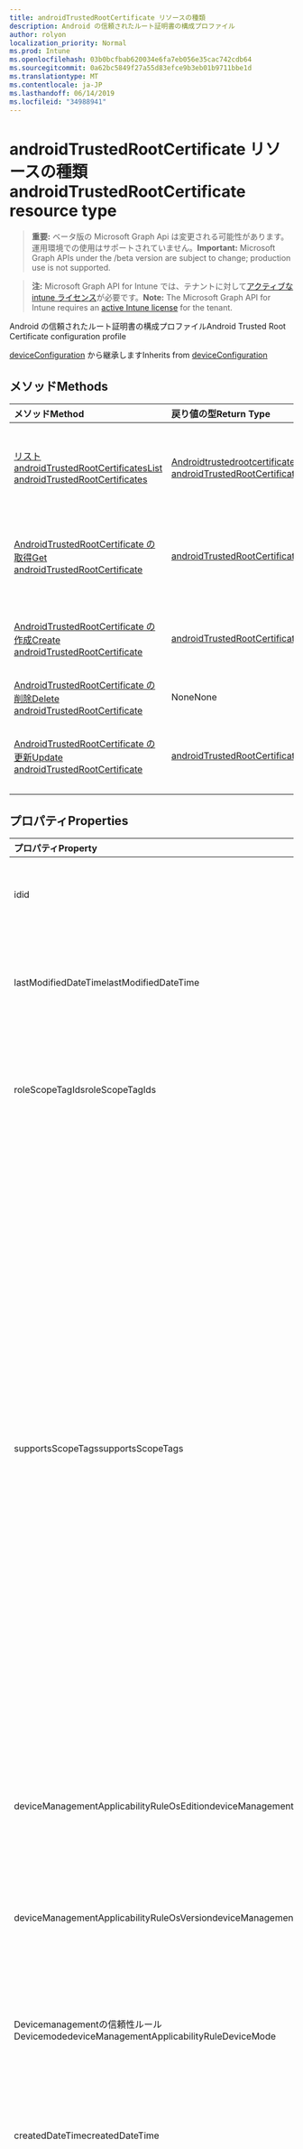 ```yaml
---
title: androidTrustedRootCertificate リソースの種類
description: Android の信頼されたルート証明書の構成プロファイル
author: rolyon
localization_priority: Normal
ms.prod: Intune
ms.openlocfilehash: 03b0bcfbab620034e6fa7eb056e35cac742cdb64
ms.sourcegitcommit: 0a62bc5849f27a55d83efce9b3eb01b9711bbe1d
ms.translationtype: MT
ms.contentlocale: ja-JP
ms.lasthandoff: 06/14/2019
ms.locfileid: "34988941"
---
```

# <a name="androidtrustedrootcertificate-resource-type"></a><span data-ttu-id="d9986-103">androidTrustedRootCertificate リソースの種類</span><span class="sxs-lookup"><span data-stu-id="d9986-103">androidTrustedRootCertificate resource type</span></span>

> <span data-ttu-id="d9986-104">**重要:** ベータ版の Microsoft Graph Api は変更される可能性があります。運用環境での使用はサポートされていません。</span><span class="sxs-lookup"><span data-stu-id="d9986-104">**Important:** Microsoft Graph APIs under the /beta version are subject to change; production use is not supported.</span></span>

> <span data-ttu-id="d9986-105">**注:** Microsoft Graph API for Intune では、テナントに対して[アクティブな intune ライセンス](https://go.microsoft.com/fwlink/?linkid=839381)が必要です。</span><span class="sxs-lookup"><span data-stu-id="d9986-105">**Note:** The Microsoft Graph API for Intune requires an [active Intune license](https://go.microsoft.com/fwlink/?linkid=839381) for the tenant.</span></span>

<span data-ttu-id="d9986-106">Android の信頼されたルート証明書の構成プロファイル</span><span class="sxs-lookup"><span data-stu-id="d9986-106">Android Trusted Root Certificate configuration profile</span></span>


<span data-ttu-id="d9986-107">[deviceConfiguration](../resources/intune-deviceconfig-deviceconfiguration.md) から継承します</span><span class="sxs-lookup"><span data-stu-id="d9986-107">Inherits from [deviceConfiguration](../resources/intune-deviceconfig-deviceconfiguration.md)</span></span>

## <a name="methods"></a><span data-ttu-id="d9986-108">メソッド</span><span class="sxs-lookup"><span data-stu-id="d9986-108">Methods</span></span>
|<span data-ttu-id="d9986-109">メソッド</span><span class="sxs-lookup"><span data-stu-id="d9986-109">Method</span></span>|<span data-ttu-id="d9986-110">戻り値の型</span><span class="sxs-lookup"><span data-stu-id="d9986-110">Return Type</span></span>|<span data-ttu-id="d9986-111">説明</span><span class="sxs-lookup"><span data-stu-id="d9986-111">Description</span></span>|
|:---|:---|:---|
|[<span data-ttu-id="d9986-112">リスト androidTrustedRootCertificates</span><span class="sxs-lookup"><span data-stu-id="d9986-112">List androidTrustedRootCertificates</span></span>](../api/intune-deviceconfig-androidtrustedrootcertificate-list.md)|<span data-ttu-id="d9986-113">[Androidtrustedrootcertificate](../resources/intune-deviceconfig-androidtrustedrootcertificate.md)コレクション</span><span class="sxs-lookup"><span data-stu-id="d9986-113">[androidTrustedRootCertificate](../resources/intune-deviceconfig-androidtrustedrootcertificate.md) collection</span></span>|<span data-ttu-id="d9986-114">[Androidtrustedrootcertificate](../resources/intune-deviceconfig-androidtrustedrootcertificate.md)オブジェクトのプロパティとリレーションシップをリストします。</span><span class="sxs-lookup"><span data-stu-id="d9986-114">List properties and relationships of the [androidTrustedRootCertificate](../resources/intune-deviceconfig-androidtrustedrootcertificate.md) objects.</span></span>|
|[<span data-ttu-id="d9986-115">AndroidTrustedRootCertificate の取得</span><span class="sxs-lookup"><span data-stu-id="d9986-115">Get androidTrustedRootCertificate</span></span>](../api/intune-deviceconfig-androidtrustedrootcertificate-get.md)|[<span data-ttu-id="d9986-116">androidTrustedRootCertificate</span><span class="sxs-lookup"><span data-stu-id="d9986-116">androidTrustedRootCertificate</span></span>](../resources/intune-deviceconfig-androidtrustedrootcertificate.md)|<span data-ttu-id="d9986-117">[Androidtrustedrootcertificate](../resources/intune-deviceconfig-androidtrustedrootcertificate.md)オブジェクトのプロパティとリレーションシップを読み取ります。</span><span class="sxs-lookup"><span data-stu-id="d9986-117">Read properties and relationships of the [androidTrustedRootCertificate](../resources/intune-deviceconfig-androidtrustedrootcertificate.md) object.</span></span>|
|[<span data-ttu-id="d9986-118">AndroidTrustedRootCertificate の作成</span><span class="sxs-lookup"><span data-stu-id="d9986-118">Create androidTrustedRootCertificate</span></span>](../api/intune-deviceconfig-androidtrustedrootcertificate-create.md)|[<span data-ttu-id="d9986-119">androidTrustedRootCertificate</span><span class="sxs-lookup"><span data-stu-id="d9986-119">androidTrustedRootCertificate</span></span>](../resources/intune-deviceconfig-androidtrustedrootcertificate.md)|<span data-ttu-id="d9986-120">新しい[Androidtrustedrootcertificate](../resources/intune-deviceconfig-androidtrustedrootcertificate.md)オブジェクトを作成します。</span><span class="sxs-lookup"><span data-stu-id="d9986-120">Create a new [androidTrustedRootCertificate](../resources/intune-deviceconfig-androidtrustedrootcertificate.md) object.</span></span>|
|[<span data-ttu-id="d9986-121">AndroidTrustedRootCertificate の削除</span><span class="sxs-lookup"><span data-stu-id="d9986-121">Delete androidTrustedRootCertificate</span></span>](../api/intune-deviceconfig-androidtrustedrootcertificate-delete.md)|<span data-ttu-id="d9986-122">None</span><span class="sxs-lookup"><span data-stu-id="d9986-122">None</span></span>|<span data-ttu-id="d9986-123">[Androidtrustedrootcertificate](../resources/intune-deviceconfig-androidtrustedrootcertificate.md)を削除します。</span><span class="sxs-lookup"><span data-stu-id="d9986-123">Deletes a [androidTrustedRootCertificate](../resources/intune-deviceconfig-androidtrustedrootcertificate.md).</span></span>|
|[<span data-ttu-id="d9986-124">AndroidTrustedRootCertificate の更新</span><span class="sxs-lookup"><span data-stu-id="d9986-124">Update androidTrustedRootCertificate</span></span>](../api/intune-deviceconfig-androidtrustedrootcertificate-update.md)|[<span data-ttu-id="d9986-125">androidTrustedRootCertificate</span><span class="sxs-lookup"><span data-stu-id="d9986-125">androidTrustedRootCertificate</span></span>](../resources/intune-deviceconfig-androidtrustedrootcertificate.md)|<span data-ttu-id="d9986-126">[Androidtrustedrootcertificate](../resources/intune-deviceconfig-androidtrustedrootcertificate.md)オブジェクトのプロパティを更新します。</span><span class="sxs-lookup"><span data-stu-id="d9986-126">Update the properties of a [androidTrustedRootCertificate](../resources/intune-deviceconfig-androidtrustedrootcertificate.md) object.</span></span>|

## <a name="properties"></a><span data-ttu-id="d9986-127">プロパティ</span><span class="sxs-lookup"><span data-stu-id="d9986-127">Properties</span></span>
|<span data-ttu-id="d9986-128">プロパティ</span><span class="sxs-lookup"><span data-stu-id="d9986-128">Property</span></span>|<span data-ttu-id="d9986-129">型</span><span class="sxs-lookup"><span data-stu-id="d9986-129">Type</span></span>|<span data-ttu-id="d9986-130">説明</span><span class="sxs-lookup"><span data-stu-id="d9986-130">Description</span></span>|
|:---|:---|:---|
|<span data-ttu-id="d9986-131">id</span><span class="sxs-lookup"><span data-stu-id="d9986-131">id</span></span>|<span data-ttu-id="d9986-132">文字列</span><span class="sxs-lookup"><span data-stu-id="d9986-132">String</span></span>|<span data-ttu-id="d9986-133">エンティティのキー。</span><span class="sxs-lookup"><span data-stu-id="d9986-133">Key of the entity.</span></span> <span data-ttu-id="d9986-134">[deviceConfiguration](../resources/intune-deviceconfig-deviceconfiguration.md) から継承します</span><span class="sxs-lookup"><span data-stu-id="d9986-134">Inherited from [deviceConfiguration](../resources/intune-deviceconfig-deviceconfiguration.md)</span></span>|
|<span data-ttu-id="d9986-135">lastModifiedDateTime</span><span class="sxs-lookup"><span data-stu-id="d9986-135">lastModifiedDateTime</span></span>|<span data-ttu-id="d9986-136">DateTimeOffset</span><span class="sxs-lookup"><span data-stu-id="d9986-136">DateTimeOffset</span></span>|<span data-ttu-id="d9986-137">オブジェクトの最終更新の DateTime。</span><span class="sxs-lookup"><span data-stu-id="d9986-137">DateTime the object was last modified.</span></span> <span data-ttu-id="d9986-138">[deviceConfiguration](../resources/intune-deviceconfig-deviceconfiguration.md) から継承します</span><span class="sxs-lookup"><span data-stu-id="d9986-138">Inherited from [deviceConfiguration](../resources/intune-deviceconfig-deviceconfiguration.md)</span></span>|
|<span data-ttu-id="d9986-139">roleScopeTagIds</span><span class="sxs-lookup"><span data-stu-id="d9986-139">roleScopeTagIds</span></span>|<span data-ttu-id="d9986-140">文字列コレクション</span><span class="sxs-lookup"><span data-stu-id="d9986-140">String collection</span></span>|<span data-ttu-id="d9986-141">このエンティティインスタンスの範囲タグのリスト。</span><span class="sxs-lookup"><span data-stu-id="d9986-141">List of Scope Tags for this Entity instance.</span></span> <span data-ttu-id="d9986-142">[deviceConfiguration](../resources/intune-deviceconfig-deviceconfiguration.md) から継承します</span><span class="sxs-lookup"><span data-stu-id="d9986-142">Inherited from [deviceConfiguration](../resources/intune-deviceconfig-deviceconfiguration.md)</span></span>|
|<span data-ttu-id="d9986-143">supportsScopeTags</span><span class="sxs-lookup"><span data-stu-id="d9986-143">supportsScopeTags</span></span>|<span data-ttu-id="d9986-144">Boolean</span><span class="sxs-lookup"><span data-stu-id="d9986-144">Boolean</span></span>|<span data-ttu-id="d9986-145">基になるデバイス構成がスコープタグの割り当てをサポートしているかどうかを示します。</span><span class="sxs-lookup"><span data-stu-id="d9986-145">Indicates whether or not the underlying Device Configuration supports the assignment of scope tags.</span></span> <span data-ttu-id="d9986-146">この値が false である場合、ScopeTags プロパティへの割り当ては許可されません。エンティティは、スコープを持つユーザーには表示されません。</span><span class="sxs-lookup"><span data-stu-id="d9986-146">Assigning to the ScopeTags property is not allowed when this value is false and entities will not be visible to scoped users.</span></span> <span data-ttu-id="d9986-147">これは Silverlight で作成された従来のポリシーに対して実行され、Azure ポータルでポリシーを削除して再作成することによって解決できます。</span><span class="sxs-lookup"><span data-stu-id="d9986-147">This occurs for Legacy policies created in Silverlight and can be resolved by deleting and recreating the policy in the Azure Portal.</span></span> <span data-ttu-id="d9986-148">このプロパティに値を設定するには、 SetExtrusionDirection メソッドを適用します。</span><span class="sxs-lookup"><span data-stu-id="d9986-148">This property is read-only.</span></span> <span data-ttu-id="d9986-149">[deviceConfiguration](../resources/intune-deviceconfig-deviceconfiguration.md) から継承します</span><span class="sxs-lookup"><span data-stu-id="d9986-149">Inherited from [deviceConfiguration](../resources/intune-deviceconfig-deviceconfiguration.md)</span></span>|
|<span data-ttu-id="d9986-150">deviceManagementApplicabilityRuleOsEdition</span><span class="sxs-lookup"><span data-stu-id="d9986-150">deviceManagementApplicabilityRuleOsEdition</span></span>|[<span data-ttu-id="d9986-151">deviceManagementApplicabilityRuleOsEdition</span><span class="sxs-lookup"><span data-stu-id="d9986-151">deviceManagementApplicabilityRuleOsEdition</span></span>](../resources/intune-deviceconfig-devicemanagementapplicabilityruleosedition.md)|<span data-ttu-id="d9986-152">このポリシーの OS エディションの適用。</span><span class="sxs-lookup"><span data-stu-id="d9986-152">The OS edition applicability for this Policy.</span></span> <span data-ttu-id="d9986-153">[deviceConfiguration](../resources/intune-deviceconfig-deviceconfiguration.md) から継承します</span><span class="sxs-lookup"><span data-stu-id="d9986-153">Inherited from [deviceConfiguration](../resources/intune-deviceconfig-deviceconfiguration.md)</span></span>|
|<span data-ttu-id="d9986-154">deviceManagementApplicabilityRuleOsVersion</span><span class="sxs-lookup"><span data-stu-id="d9986-154">deviceManagementApplicabilityRuleOsVersion</span></span>|[<span data-ttu-id="d9986-155">deviceManagementApplicabilityRuleOsVersion</span><span class="sxs-lookup"><span data-stu-id="d9986-155">deviceManagementApplicabilityRuleOsVersion</span></span>](../resources/intune-deviceconfig-devicemanagementapplicabilityruleosversion.md)|<span data-ttu-id="d9986-156">このポリシーの OS バージョン適用ルール。</span><span class="sxs-lookup"><span data-stu-id="d9986-156">The OS version applicability rule for this Policy.</span></span> <span data-ttu-id="d9986-157">[deviceConfiguration](../resources/intune-deviceconfig-deviceconfiguration.md) から継承します</span><span class="sxs-lookup"><span data-stu-id="d9986-157">Inherited from [deviceConfiguration](../resources/intune-deviceconfig-deviceconfiguration.md)</span></span>|
|<span data-ttu-id="d9986-158">Devicemanagementの信頼性ルール Devicemode</span><span class="sxs-lookup"><span data-stu-id="d9986-158">deviceManagementApplicabilityRuleDeviceMode</span></span>|[<span data-ttu-id="d9986-159">Devicemanagementの信頼性ルール Devicemode</span><span class="sxs-lookup"><span data-stu-id="d9986-159">deviceManagementApplicabilityRuleDeviceMode</span></span>](../resources/intune-deviceconfig-devicemanagementapplicabilityruledevicemode.md)|<span data-ttu-id="d9986-160">このポリシーのデバイスモード適用ルール。</span><span class="sxs-lookup"><span data-stu-id="d9986-160">The device mode applicability rule for this Policy.</span></span> <span data-ttu-id="d9986-161">[deviceConfiguration](../resources/intune-deviceconfig-deviceconfiguration.md) から継承します</span><span class="sxs-lookup"><span data-stu-id="d9986-161">Inherited from [deviceConfiguration](../resources/intune-deviceconfig-deviceconfiguration.md)</span></span>|
|<span data-ttu-id="d9986-162">createdDateTime</span><span class="sxs-lookup"><span data-stu-id="d9986-162">createdDateTime</span></span>|<span data-ttu-id="d9986-163">DateTimeOffset</span><span class="sxs-lookup"><span data-stu-id="d9986-163">DateTimeOffset</span></span>|<span data-ttu-id="d9986-164">オブジェクトが作成された DateTime。</span><span class="sxs-lookup"><span data-stu-id="d9986-164">DateTime the object was created.</span></span> <span data-ttu-id="d9986-165">[deviceConfiguration](../resources/intune-deviceconfig-deviceconfiguration.md) から継承します</span><span class="sxs-lookup"><span data-stu-id="d9986-165">Inherited from [deviceConfiguration](../resources/intune-deviceconfig-deviceconfiguration.md)</span></span>|
|<span data-ttu-id="d9986-166">description</span><span class="sxs-lookup"><span data-stu-id="d9986-166">description</span></span>|<span data-ttu-id="d9986-167">String</span><span class="sxs-lookup"><span data-stu-id="d9986-167">String</span></span>|<span data-ttu-id="d9986-168">管理者が指定した、デバイス構成についての説明。</span><span class="sxs-lookup"><span data-stu-id="d9986-168">Admin provided description of the Device Configuration.</span></span> <span data-ttu-id="d9986-169">[deviceConfiguration](../resources/intune-deviceconfig-deviceconfiguration.md) から継承します</span><span class="sxs-lookup"><span data-stu-id="d9986-169">Inherited from [deviceConfiguration](../resources/intune-deviceconfig-deviceconfiguration.md)</span></span>|
|<span data-ttu-id="d9986-170">displayName</span><span class="sxs-lookup"><span data-stu-id="d9986-170">displayName</span></span>|<span data-ttu-id="d9986-171">String</span><span class="sxs-lookup"><span data-stu-id="d9986-171">String</span></span>|<span data-ttu-id="d9986-172">管理者が指定した、デバイス構成の名前。</span><span class="sxs-lookup"><span data-stu-id="d9986-172">Admin provided name of the device configuration.</span></span> <span data-ttu-id="d9986-173">[deviceConfiguration](../resources/intune-deviceconfig-deviceconfiguration.md) から継承します</span><span class="sxs-lookup"><span data-stu-id="d9986-173">Inherited from [deviceConfiguration](../resources/intune-deviceconfig-deviceconfiguration.md)</span></span>|
|<span data-ttu-id="d9986-174">version</span><span class="sxs-lookup"><span data-stu-id="d9986-174">version</span></span>|<span data-ttu-id="d9986-175">Int32</span><span class="sxs-lookup"><span data-stu-id="d9986-175">Int32</span></span>|<span data-ttu-id="d9986-176">デバイス構成のバージョン。</span><span class="sxs-lookup"><span data-stu-id="d9986-176">Version of the device configuration.</span></span> <span data-ttu-id="d9986-177">[deviceConfiguration](../resources/intune-deviceconfig-deviceconfiguration.md) から継承します</span><span class="sxs-lookup"><span data-stu-id="d9986-177">Inherited from [deviceConfiguration](../resources/intune-deviceconfig-deviceconfiguration.md)</span></span>|
|<span data-ttu-id="d9986-178">trustedRootCertificate</span><span class="sxs-lookup"><span data-stu-id="d9986-178">trustedRootCertificate</span></span>|<span data-ttu-id="d9986-179">Binary</span><span class="sxs-lookup"><span data-stu-id="d9986-179">Binary</span></span>|<span data-ttu-id="d9986-180">信頼できるルート証明書</span><span class="sxs-lookup"><span data-stu-id="d9986-180">Trusted Root Certificate</span></span>|
|<span data-ttu-id="d9986-181">certFileName</span><span class="sxs-lookup"><span data-stu-id="d9986-181">certFileName</span></span>|<span data-ttu-id="d9986-182">String</span><span class="sxs-lookup"><span data-stu-id="d9986-182">String</span></span>|<span data-ttu-id="d9986-183">UI に表示されるファイル名。</span><span class="sxs-lookup"><span data-stu-id="d9986-183">File name to display in UI.</span></span>|

## <a name="relationships"></a><span data-ttu-id="d9986-184">リレーションシップ</span><span class="sxs-lookup"><span data-stu-id="d9986-184">Relationships</span></span>
|<span data-ttu-id="d9986-185">リレーションシップ</span><span class="sxs-lookup"><span data-stu-id="d9986-185">Relationship</span></span>|<span data-ttu-id="d9986-186">型</span><span class="sxs-lookup"><span data-stu-id="d9986-186">Type</span></span>|<span data-ttu-id="d9986-187">説明</span><span class="sxs-lookup"><span data-stu-id="d9986-187">Description</span></span>|
|:---|:---|:---|
|<span data-ttu-id="d9986-188">groupAssignments</span><span class="sxs-lookup"><span data-stu-id="d9986-188">groupAssignments</span></span>|<span data-ttu-id="d9986-189">[deviceConfigurationGroupAssignment](../resources/intune-deviceconfig-deviceconfigurationgroupassignment.md)コレクション</span><span class="sxs-lookup"><span data-stu-id="d9986-189">[deviceConfigurationGroupAssignment](../resources/intune-deviceconfig-deviceconfigurationgroupassignment.md) collection</span></span>|<span data-ttu-id="d9986-190">デバイスの構成プロファイルのグループ割り当てのリストです。</span><span class="sxs-lookup"><span data-stu-id="d9986-190">The list of group assignments for the device configuration profile.</span></span> <span data-ttu-id="d9986-191">[deviceConfiguration](../resources/intune-deviceconfig-deviceconfiguration.md) から継承します</span><span class="sxs-lookup"><span data-stu-id="d9986-191">Inherited from [deviceConfiguration](../resources/intune-deviceconfig-deviceconfiguration.md)</span></span>|
|<span data-ttu-id="d9986-192">assignments</span><span class="sxs-lookup"><span data-stu-id="d9986-192">assignments</span></span>|<span data-ttu-id="d9986-193">[deviceConfigurationAssignment](../resources/intune-deviceconfig-deviceconfigurationassignment.md) コレクション</span><span class="sxs-lookup"><span data-stu-id="d9986-193">[deviceConfigurationAssignment](../resources/intune-deviceconfig-deviceconfigurationassignment.md) collection</span></span>|<span data-ttu-id="d9986-194">デバイスの構成プロファイルの割り当てのリスト。</span><span class="sxs-lookup"><span data-stu-id="d9986-194">The list of assignments for the device configuration profile.</span></span> <span data-ttu-id="d9986-195">[deviceConfiguration](../resources/intune-deviceconfig-deviceconfiguration.md) から継承します</span><span class="sxs-lookup"><span data-stu-id="d9986-195">Inherited from [deviceConfiguration](../resources/intune-deviceconfig-deviceconfiguration.md)</span></span>|
|<span data-ttu-id="d9986-196">deviceStatuses</span><span class="sxs-lookup"><span data-stu-id="d9986-196">deviceStatuses</span></span>|<span data-ttu-id="d9986-197">[deviceConfigurationDeviceStatus](../resources/intune-deviceconfig-deviceconfigurationdevicestatus.md) コレクション</span><span class="sxs-lookup"><span data-stu-id="d9986-197">[deviceConfigurationDeviceStatus](../resources/intune-deviceconfig-deviceconfigurationdevicestatus.md) collection</span></span>|<span data-ttu-id="d9986-198">デバイスごとのデバイス構成のインストール状況。</span><span class="sxs-lookup"><span data-stu-id="d9986-198">Device configuration installation status by device.</span></span> <span data-ttu-id="d9986-199">[deviceConfiguration](../resources/intune-deviceconfig-deviceconfiguration.md) から継承します</span><span class="sxs-lookup"><span data-stu-id="d9986-199">Inherited from [deviceConfiguration](../resources/intune-deviceconfig-deviceconfiguration.md)</span></span>|
|<span data-ttu-id="d9986-200">userStatuses</span><span class="sxs-lookup"><span data-stu-id="d9986-200">userStatuses</span></span>|<span data-ttu-id="d9986-201">[deviceConfigurationUserStatus](../resources/intune-deviceconfig-deviceconfigurationuserstatus.md) コレクション</span><span class="sxs-lookup"><span data-stu-id="d9986-201">[deviceConfigurationUserStatus](../resources/intune-deviceconfig-deviceconfigurationuserstatus.md) collection</span></span>|<span data-ttu-id="d9986-202">ユーザーごとのデバイス構成のインストール状態。</span><span class="sxs-lookup"><span data-stu-id="d9986-202">Device configuration installation status by user.</span></span> <span data-ttu-id="d9986-203">[deviceConfiguration](../resources/intune-deviceconfig-deviceconfiguration.md) から継承します</span><span class="sxs-lookup"><span data-stu-id="d9986-203">Inherited from [deviceConfiguration](../resources/intune-deviceconfig-deviceconfiguration.md)</span></span>|
|<span data-ttu-id="d9986-204">deviceStatusOverview</span><span class="sxs-lookup"><span data-stu-id="d9986-204">deviceStatusOverview</span></span>|[<span data-ttu-id="d9986-205">deviceConfigurationDeviceOverview</span><span class="sxs-lookup"><span data-stu-id="d9986-205">deviceConfigurationDeviceOverview</span></span>](../resources/intune-deviceconfig-deviceconfigurationdeviceoverview.md)|<span data-ttu-id="d9986-206">デバイス構成のデバイス状態の概要 ([deviceConfiguration](../resources/intune-deviceconfig-deviceconfiguration.md) から継承)</span><span class="sxs-lookup"><span data-stu-id="d9986-206">Device Configuration devices status overview Inherited from [deviceConfiguration](../resources/intune-deviceconfig-deviceconfiguration.md)</span></span>|
|<span data-ttu-id="d9986-207">userStatusOverview</span><span class="sxs-lookup"><span data-stu-id="d9986-207">userStatusOverview</span></span>|[<span data-ttu-id="d9986-208">deviceConfigurationUserOverview</span><span class="sxs-lookup"><span data-stu-id="d9986-208">deviceConfigurationUserOverview</span></span>](../resources/intune-deviceconfig-deviceconfigurationuseroverview.md)|<span data-ttu-id="d9986-209">デバイス構成のユーザー状態の概要 ([deviceConfiguration](../resources/intune-deviceconfig-deviceconfiguration.md) から継承)</span><span class="sxs-lookup"><span data-stu-id="d9986-209">Device Configuration users status overview Inherited from [deviceConfiguration](../resources/intune-deviceconfig-deviceconfiguration.md)</span></span>|
|<span data-ttu-id="d9986-210">deviceSettingStateSummaries</span><span class="sxs-lookup"><span data-stu-id="d9986-210">deviceSettingStateSummaries</span></span>|<span data-ttu-id="d9986-211">[settingStateDeviceSummary](../resources/intune-deviceconfig-settingstatedevicesummary.md) コレクション</span><span class="sxs-lookup"><span data-stu-id="d9986-211">[settingStateDeviceSummary](../resources/intune-deviceconfig-settingstatedevicesummary.md) collection</span></span>|<span data-ttu-id="d9986-212">デバイス構成設定状態のデバイスの要約 ([deviceConfiguration](../resources/intune-deviceconfig-deviceconfiguration.md) から継承)</span><span class="sxs-lookup"><span data-stu-id="d9986-212">Device Configuration Setting State Device Summary Inherited from [deviceConfiguration](../resources/intune-deviceconfig-deviceconfiguration.md)</span></span>|

## <a name="json-representation"></a><span data-ttu-id="d9986-213">JSON 表記</span><span class="sxs-lookup"><span data-stu-id="d9986-213">JSON Representation</span></span>
<span data-ttu-id="d9986-214">以下は、リソースの JSON 表記です。</span><span class="sxs-lookup"><span data-stu-id="d9986-214">Here is a JSON representation of the resource.</span></span>
<!-- {
  "blockType": "resource",
  "keyProperty": "id",
  "@odata.type": "microsoft.graph.androidTrustedRootCertificate"
}
-->
``` json
{
  "@odata.type": "#microsoft.graph.androidTrustedRootCertificate",
  "id": "String (identifier)",
  "lastModifiedDateTime": "String (timestamp)",
  "roleScopeTagIds": [
    "String"
  ],
  "supportsScopeTags": true,
  "deviceManagementApplicabilityRuleOsEdition": {
    "@odata.type": "microsoft.graph.deviceManagementApplicabilityRuleOsEdition",
    "osEditionTypes": [
      "String"
    ],
    "name": "String",
    "ruleType": "String"
  },
  "deviceManagementApplicabilityRuleOsVersion": {
    "@odata.type": "microsoft.graph.deviceManagementApplicabilityRuleOsVersion",
    "minOSVersion": "String",
    "maxOSVersion": "String",
    "name": "String",
    "ruleType": "String"
  },
  "deviceManagementApplicabilityRuleDeviceMode": {
    "@odata.type": "microsoft.graph.deviceManagementApplicabilityRuleDeviceMode",
    "deviceMode": "String",
    "name": "String",
    "ruleType": "String"
  },
  "createdDateTime": "String (timestamp)",
  "description": "String",
  "displayName": "String",
  "version": 1024,
  "trustedRootCertificate": "binary",
  "certFileName": "String"
}
```





